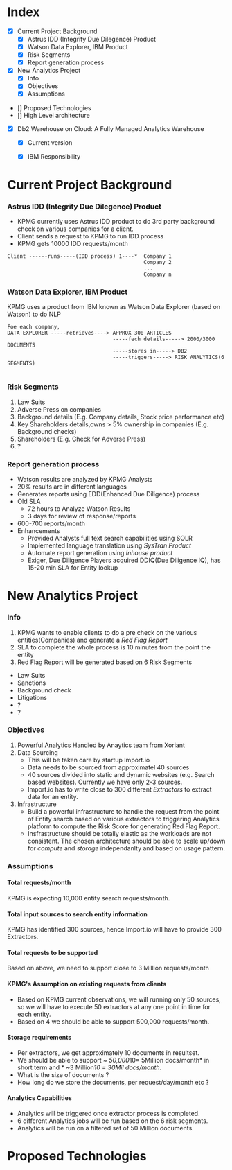 # Index
- [x] Current Project Background
  - [x] Astrus IDD (Integrity Due Dilegence) Product
  - [x] Watson Data Explorer, IBM Product
  - [x] Risk Segments
  - [x] Report generation process 
- [x] New Analytics Project
  - [x] Info
  - [x] Objectives
  - [x] Assumptions     
- [] Proposed Technologies
- [] High Level architecture


- [x] Db2 Warehouse on Cloud: A Fully Managed Analytics Warehouse
  - [x] Current version 
  - [x] IBM Responsibility


# Current Project Background
### Astrus IDD (Integrity Due Dilegence) Product
- KPMG currently uses Astrus IDD product to do 3rd party background check on various companies for a client.
- Client sends a request to KPMG to run IDD process
- KPMG gets 10000 IDD requests/month
```
Client ------runs-----(IDD process) 1----*  Company 1
                                            Company 2
                                            ...
                                            Company n   

```

### Watson Data Explorer, IBM Product 
KPMG uses a product from IBM known as Watson Data Explorer (based on Watson) to do NLP 
```
Foe each company,
DATA EXPLORER -----retrieves----> APPROX 300 ARTICLES 
                                  -----fech details-----> 2000/3000 DOCUMENTS 
                                  -----stores in-----> DB2
                                  -----triggers-----> RISK ANALYTICS(6 SEGMENTS)
                                  

```
### Risk Segments
1. Law Suits
2. Adverse Press on companies
3. Background details (E.g. Company details, Stock price performance etc)
4. Key Shareholders details,owns > 5% ownership in companies (E.g. Background checks)
5. Shareholders (E.g. Check for Adverse Press) 
6. ? 

### Report generation process
- Watson results are analyzed by KPMG Analysts
- 20% results are in different languages
- Generates reports using EDD(Enhanced Due Diligence) process
- Old SLA
  - 72 hours to Analyze Watson Results
  - 3 days for review of response/reports
- 600-700 reports/month
- Enhancements
  - Provided Analysts full text search capabilities using SOLR 
  - Implemented language translation using *SysTran Product*
  - Automate report generation using *Inhouse product* 
  - Exiger, Due Diligence Players acquired DDIQ(Due Diligence IQ), has 15-20 min SLA for Entity lookup
  
# New Analytics Project
### Info
1. KPMG wants to enable clients to do a pre check on the various entities(Companies) and generate a *Red Flag Report*
2. SLA to complete the whole process is 10 minutes from the point the entity
3. Red Flag Report will be generated based on 6 Risk Segments
  - Law Suits 
  - Sanctions
  - Background check
  - Litigations
  - ?
  - ?
 
 ### Objectives
 1. Powerful Analytics
    Handled by Anaytics team from Xoriant
 2. Data Sourcing
    - This will be taken care by startup Import.io
    - Data needs to be sourced from approximatel 40 sources
    - 40 sources divided into static and dynamic websites (e.g. Search based websites). Currently we have only 2-3 sources.
    - Import.io has to write close to 300 different *Extractors* to extract data for an entity. 
 3. Infrastructure
    - Build a powerful infrastructure to handle the request from the point of Entity search based on various extractors to triggering Analytics platform to compute the Risk Score for generating Red Flag Report.
    - Insfrastructure should be totally elastic as the workloads are not consistent. The chosen architecture should be able to scale up/down for *compute* and *storage* independanlty and based on usage pattern. 
 
### Assumptions
#### Total requests/month
 KPMG is expecting 10,000 entity search requests/month.
 
#### Total input sources to search entity information
 KPMG has identified 300 sources, hence Import.io will have to provide 300 Extractors. 
 
#### Total requests to be supported
 Based on above, we need to support close to 3 Million requests/month

#### KPMG's Assumption on existing requests from clients
- Based on KPMG current observations, we will running only 50 sources, so we will have to execute 50 extractors at any one point in time for each entity.
- Based on 4 we should be able to support 500,000 requests/month. 
 
#### Storage requirements
- Per extractors, we get approximately 10 documents in resultset.
- We should be able to support *~ 50,000*10= 5Million docs/month* in short term and * ~3 Million*10 = 30Mil docs/month*.
- What is the size of documents ?
- How long do we store the documents, per request/day/month etc ?

#### Analytics Capabilities
- Analytics will be triggered once extractor process is completed.
- 6 different Analytics jobs will be run based on the 6 risk segments.
- Analytics will be run on a filtered set of 50 Million documents.

# Proposed Technologies
 
 
 
 
  
  
 
